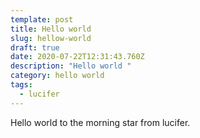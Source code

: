 ```yaml
---
template: post
title: Hello world
slug: hellow-world
draft: true
date: 2020-07-22T12:31:43.760Z
description: "Hello world "
category: hello world
tags:
  - lucifer
---
```

Hello world to the morning star from lucifer.